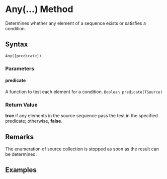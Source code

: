 # Any(...) Method
Determines whether any element of a sequence exists or satisfies a condition.


## Syntax
```
Any([predicate])
```

### Parameters

#### predicate
A function to test each element for a condition. ```Boolean predicate(TSource)```

### Return Value
**true** if any elements in the source sequence pass the test in the specified predicate; otherwise, **false**.


## Remarks
The enumeration of source collection is stopped as soon as the result can be determined.


## Examples
